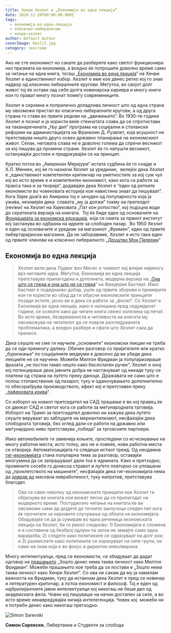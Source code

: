 ```yaml
---
title: Хенри Хезлит и „Економија во една лекција“
date: 2020-11-29T00:00:00.000Z
tags:
  - економија-во-една-лекција
  - класичен-либерализам
  - хенри-хезлит
author: Default Author
coverImage: Hazlit.jpg
category: текстови
---
```


Ако не сте економист но сакате да разберете како светот функционира низ призмата на економија, а воедно ќе потрошите доволно време само за читање на една книга, тогаш „[Економија во една лекција](https://fee.org/resources/economics-in-one-lesson/)“ на Хенри Хезлит е единствениот избор. Хезлит е име кое денес ретко кој го знае надвор од класично либералните кругови. Меѓутоа, во својот долг живот тој ќе остави зад себе долга новинарска кариера и многу книги кои го прават многу познат помеѓу современиците.

Хезлит е скромна и поприлично допадлива личност што од една страна му овозможи пристап во класично либералните кругови, а од друга страна го стави во првите редови на „движењето“. Во 1930-те години Хезлит е познат и ја користи веќе стекнатата слава да се спротистави на таканаречената „Њу дил“ програма на социјални и стопански реформи на администацијата на Франклин Д. Рузвлет, која всушност не претставува ништо друго освен државно планирање на економскиот живот. Сепак, неговата слава не е доволно голема да спречи весникот за кој пишува да промени страни. Хезлит ќе го напушти весникот,  останувајќи достоен и придржувајќи се на принцип.

Кратко потоа во „Американ Меркјури“ истата судбина ќе го снајде и Х.Л. Менкен, кој ќе го назначи Хезлит за урединик,  велејќи дека Хезлит е „единствениот компетентен критикчар на уметностите за кој сум чул кој во исто време е и компетентен економист, како кога се работи за пракса така и за теорија“, додавајќи дека Хезлит е “еден од ретките економисти во човековата историја кои навистина знаат да пишуваат“. Кога Хајек доаѓа во Америка тој е зачуден од популарноста која ја ужива, незнаејќи дека  славата „му ја должи“ токму на прегелдот (review) на Хезлит на Хајековата „Пат кон ропоство“, кој подоцна води до скратената верзија на книгата.  Тој ќе биде еден од основачите на [Фондацијата за економска едукација](https://fee.org/resources/are-we-rome-by-lawrence-w-reed/), која се смета за првиот институт кој застанува во одбрана на идеите за слободен пазар.  Во 1950 Хезлит е еден од основачите и уредник на магазинот „Фримен“, еден од првите либертаријански магазини. Да не заборавиме, Хезлит е исто така еден од првите членови на класично либералното „[Друштво Мон Пелерин](https://www.montpelerin.org/)“

## Економија во една лекција

> Хезлит вели дека Лудвиг вон Мисес е човекот кој влијае најмногу врз неговите идеа. Меѓутоа, Економија во една лекција претставува прилагодена и дополнета, модерна верзија на „[Она што се гледа и она што не се гледа](http://libertaniabackup.local/ona-sto-se-gleda-i-ona-sto-ne-se-gleda/)“ на Фредерик Бастиат. Иако Бастиат е подеднакво добар, уште од првите зборови и примерите кои ги користи во обид да ги објасни економските принципи позади истите, јасно ви е дека се работи за „фосил“. Со Хезлит и Економија во една лекција, иако е напишана пред седумдесет години, се осеќате како да читате книга свежо излезена од печат. Во исто време, безвременоста и читливоста на книгата му овозможува на читателот да се поврзе разгледуваната проблематика, а воедно разбере и сфати што Хезлит сака да пренесе.

Дека сеуште не сме ги научиле „основните“ економски лекции не треба да се оди премногу далеку. Обичен разговор со пријателите или кратко „буричкање“ по социјалните медиуми е доволно да ве убеди дека лекциите не се научени. Можеби Милтон Фридман ја популаризираше фразата „не постои такво нешто како беслспатен ручек“, Хезлит е оној кој потенцираше дека јавните добра не настануваат од никаде туку се платени од страна на луѓето преку даноци. Дражавата не само што е полош стопанственик од пазарот, туку и оданочувањето дополнително го обесхрабрува производството, ефект кој е претставен преку „[лаферовата крива](https://fee.org/articles/the-laffer-curve-will-tax-cuts-pay-for-themselves/)“.

Со изборот на новиот претседател на САД прашање е во кој правец ќе се движат САД и светот кога се работи за меѓународната трговија. Изборот на Трамп за претседател доволно ни кажува дека луѓето сеуште веруваат во заблудите на меркантилизмот, несфаќајќи дека слободната трговија, без оглед дали се работи на државно или меѓунардоно ниво претставува „победа“ за трговските партнери.  

Иако автомобилите ги заменија коњите, проследени со исчезнување на многу работни места, исто толку, ако не и повеќе, нови работни места се отворија. Автоматизацијата го следеше истиот тренд. Од неодамна [гиг-економијата](https://www.wespeakfreely.org/2019/07/13/what-is-the-gig-economy/) стана популарна тема за разговор, оставајќи многумина да се запрашуваат дали тоа е иднината. Како и претходно, промените сосебе го донесоа стравот и луѓето повторно се уплашени од „проклетството на машините“, несфаќајќи дека гиг-економијата нема да [доведе до](https://fee.org/articles/the-sharing-economy-won-t-lead-to-mass-unemployment/) масовна невработеност, туку напротив, претставува благодет.

> Ова се само неколку од економските принципи кои Хезлит ги објаснува во книгата кои можат лесно да се прилагодат на модерното време. Постудиозно читање на книгата ќе ви овозможи сами да дојдете до точните заклучоци следен пат кога ќе прочитате за најновите случувања од облата на економијата. Обидувајќи се да ја сумирам во една реченица економската лекција на Хезлит, би го рекол следново: 1) Економијата е сложена и е составена од безброј одлуки па затоа не земајте само една варијалба; 2) следете како политиките се одразуваат на долг рок; и 3) размислете како политиките се изразуваат на сите групи, не само на онаа која е во фокус и директно инволвирана.

Многу интелектуалци, пред се економисти, се обидуваат да дадат одговор на [прашањето](https://www.mercatus.org/expert_commentary/why-there-no-milton-friedman-today) „Зошто денес нема таква личност како Милтон Фридман“. Можеби прашањето кое треба да се постави е „Зошто нема таква личност како Хенри Хезлит“. Со ова не сакам да му ја намалам важноста на Фридман, туку да истакнам дека Хезлит е пред се новинар и литературен критичар, а потоа економист и филозоф. Тој е еден од најбрилијантните јавни интелектуалци кој никогаш не беше дел од академската фела. Човек кој пишуваше на начин достапен за сите, а во исто време ненавредувајќи ничија интелегенција. Човек кој  можеби ни е потребн денес како никогаш претходно.

![Simon Sarevski](http://libertaniabackup.local/wp-content/uploads/2020/02/Sime-pic.jpg)

**Симон Саревски**,
Либертаниа и Студенти за слобода
